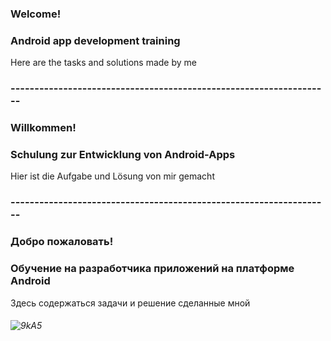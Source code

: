 ### Welcome!
### Android app development training
Here are the tasks and solutions made by me
### -------------------------------------------------------------------
### Willkommen!
### Schulung zur Entwicklung von Android-Apps
Hier ist die Aufgabe und Lösung von mir gemacht
### -------------------------------------------------------------------
### Добро пожаловать!
### Обучение на разработчика приложений на платформе Android
Здесь содержаться задачи и решение сделанные мной
###### ![9kA5](https://user-images.githubusercontent.com/69854595/201448079-28d50386-1f7c-4be5-a5d8-669d58fbc179.gif)
